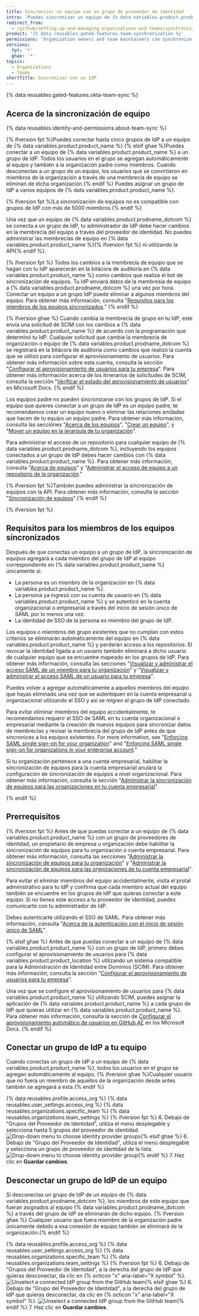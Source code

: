 ```yaml
---
title: Sincronizar un equipo con un grupo de proveedor de identidad
intro: 'Puedes sincronizar un equipo de {% data variables.product.product_name %} con un grupo de proveedor de identidad (IdP) para agregar y eliminar miembros del grupo automáticamente.'
redirect_from:
  - /github/setting-up-and-managing-organizations-and-teams/synchronizing-a-team-with-an-identity-provider-group
product: '{% data reusables.gated-features.team-synchronization %}'
permissions: 'Organization owners and team maintainers can synchronize a {% data variables.product.prodname_dotcom %} team with an IdP group.'
versions:
  fpt: '*'
  ghae: '*'
topics:
  - Organizations
  - Teams
shortTitle: Sincronizar con un IdP
---
```


{% data reusables.gated-features.okta-team-sync %}

## Acerca de la sincronización de equipo

{% data reusables.identity-and-permissions.about-team-sync %}

{% ifversion fpt %}Puedes conectar hasta cinco grupos de IdP a un equipo de {% data variables.product.product_name %}.{% elsif ghae %}Puedes conectar a un equipo de {% data variables.product.product_name %} a un grupo de IdP. Todos los usuarios en el grupo se agregan automáticamente al equipo y también a la organización padre como miembros. Cuando desconectas a un grupo de un equipo, los usuarios que se convirtieron en miembros de la organización a través de una membrecía de equipo se eliminan de dicha organización.{% endif %} Puedes asignar un grupo de IdP a varios equipos de {% data variables.product.product_name %}.

{% ifversion fpt %}La sincronización de equipos no es compatible con grupos de IdP con más de 5000 miembros.{% endif %}

Una vez que un equipo de {% data variables.product.prodname_dotcom %} se conecta a un grupo de IdP, tu administrador de IdP debe hacer cambios en la membrecía del equipo a través del proveedor de identidad. No puedes administrar las membrecías de equipo en {% data variables.product.product_name %}{% ifversion fpt %} ni utilizando la API{% endif %}.

{% ifversion fpt %}
Todos los cambios a la membrecía de equipo que se hagan con tu IdP aparecerán en la bitácora de auditoría en {% data variables.product.product_name %} como cambios que realiza el bot de sincronización de equipos. Tu IdP enviará datos de la membresía de equipo a {% data variables.product.prodname_dotcom %} una vez por hora. Conectar un equipo a un grupo IdP puede eliminar a algunos miembros del equipo. Para obtener más información, consulta "[Requisitos para los miembros de los equipos sincronizados](#requirements-for-members-of-synchronized-teams)."
{% endif %}

{% ifversion ghae %}
Cuando cambia la membrecía de grupo en tu IdP, este envía una solicitud de SCIM con los cambios a {% data variables.product.product_name %} de acuerdo con la programación que determinó tu IdP. Cualquier solicitud que cambie la membrecía de organización o equipo de {% data variables.product.prodname_dotcom %} se registrará en la bitácora de auditoría como cambios que realizó la cuenta que se utilizó para configurar el aprovisionamiento de usuarios. Para obtener más información sobre esta cuenta, consulta la sección "[Configurar el aprovisionamiento de usuarios para tu empresa](/admin/authentication/configuring-user-provisioning-for-your-enterprise)". Para obtener más información acerca de los itinerarios de solicitudes de SCIM, consulta la sección "[Verificar el estado del aprovisionamiento de usuarios](https://docs.microsoft.com/en-us/azure/active-directory/app-provisioning/application-provisioning-when-will-provisioning-finish-specific-user)" en Microsoft Docs.
{% endif %}

Los equipos padre no pueden sincronizarse con los grupos de IdP. Si el equipo que quieres conectar a un grupo de IdP es un equipo padre, te recomendamos crear un equipo nuevo o eliminar las relaciones anidadas que hacen de tu equipo un equipo padre. Para obtener más información, consulta las secciónes "[Acerca de los equipos](/articles/about-teams#nested-teams)", "[Crear un equipo](/organizations/organizing-members-into-teams/creating-a-team)", y "[Mover un equipo en la jerarquía de tu organización](/articles/moving-a-team-in-your-organizations-hierarchy)".

Para administrar el acceso de un repositorio para cualquier equipo de {% data variables.product.prodname_dotcom %}, incluyendo los equipos conectados a un grupo de IdP debes hacer cambios con {% data variables.product.product_name %}. Para obtener más información, consulta "[Acerca de equipos](/articles/about-teams)" y "[Administrar el acceso de equipo a un repositorio de la organización](/articles/managing-team-access-to-an-organization-repository)."

{% ifversion fpt %}También puedes administrar la sincronización de equipos con la API. Para obtener más información, consulta la sección "[Sincronización de equipos](/rest/reference/teams#team-sync)".{% endif %}

{% ifversion fpt %}
## Requisitos para los miembros de los equipos sincronizados

Después de que conectas un equipo a un grupo de IdP, la sincronización de equipos agregará a cada miembro del grupo de IdP al equipo correspondiente en {% data variables.product.product_name %} únicamente si:
- La persona es un miembro de la organización en {% data variables.product.product_name %}.
- La persona ya ingresó con su cuenta de usuario en {% data variables.product.product_name %} y se autenticó en la cuenta organizacional o empresarial a través del inicio de sesión único de SAML por lo menos una vez.
- La identidad de SSO de la persona es miembro del grupo de IdP.

Los equipos o miembros del grupo existentes que no cumplan con estos criterios se eliminarán automáticamente del equipo en {% data variables.product.product_name %} y perderán acceso a los repositorios. El revocar la identidad ligada a un usuario también eliminará a dicho usuario de cualquier equipo que se encuentre mapeado en los grupos de IdP. Para obtener más información, consulta las secciones "[Visualizar y administrar el acceso SAML de un miembro para tu organización](/organizations/granting-access-to-your-organization-with-saml-single-sign-on/viewing-and-managing-a-members-saml-access-to-your-organization#viewing-and-revoking-a-linked-identity)" y "[Visualizar y administrar el acceso SAML de un usuario para tu empresa](/github/setting-up-and-managing-your-enterprise/viewing-and-managing-a-users-saml-access-to-your-enterprise#viewing-and-revoking-a-linked-identity)".

Puedes volver a agregar automáticamente a aquellos miembros del equipo que hayas eliminado una vez que se autentiquen en la cuenta empresarial u organizacional utilizando el SSO y así se migren al grupo de IdP conectado.

Para evitar eliminar miembros del equipo accidentalmente, te recomendamos requerir el SSO de SAML en tu cuenta organizacional o empresarial mediante la creación de nuevos equipos para sincronizar datos de membrecías y revisar la membrecía del grupo de IdP antes de que sincronices a los equipos existentes. For more information, see "[Enforcing SAML single sign-on for your organization](/articles/enforcing-saml-single-sign-on-for-your-organization)" and "[Enforcing SAML single sign-on for organizations in your enterprise account](/github/setting-up-and-managing-your-enterprise/configuring-identity-and-access-management-for-your-enterprise-account/enforcing-saml-single-sign-on-for-organizations-in-your-enterprise-account)."

Si tu organización pertenece a una cuenta empresarial, habilitar la sincronización de equipos para la cuenta empresarial anulará la configuración de sincronización de equipos a nivel organizacional. Para obtener más información, consulta la sección "[Administrar la sincronización de equipos para las organizaciones en tu cuenta empresarial](/github/setting-up-and-managing-your-enterprise/managing-team-synchronization-for-organizations-in-your-enterprise-account)".

{% endif %}

## Prerrequisitos

{% ifversion fpt %}
Antes de que puedas conectar a un equipo de {% data variables.product.product_name %} con un grupo de proveedores de identidad, un propietario de empresa u organización debe habilitar la sincronización de equipos para tu organización o cuenta empresarial. Para obtener más información, consulta las secciones "[Administrar la sincronización de equipos para tu organización](/organizations/managing-saml-single-sign-on-for-your-organization/managing-team-synchronization-for-your-organization)" y "[Administrar la sincronización de equipos para las orgnizaciones de tu cuenta empresarial](/github/setting-up-and-managing-your-enterprise/managing-team-synchronization-for-organizations-in-your-enterprise-account)".

Para evitar el eliminar miembros del equipo accidentalmente, visita el protal administrativo para tu IdP y confirma que cada miembro actual del equipo también se encuentre en los grupos de IdP que quieras conectar a este equipo. Si no tienes este acceso a tu proveedor de identidad, puedes comunicarte con tu administrador de IdP.

Debes autenticarte utilizando el SSO de SAML. Para obtener más información, consulta "[Acerca de la autenticación con el inicio de sesión único de SAML](/articles/about-authentication-with-saml-single-sign-on)".

{% elsif ghae %}
Antes de que puedas conectar a un equipo de {% data variables.product.product_name %} con un grupo de IdP, primero debes configurar el aprovisionamiento de usuarios para {% data variables.product.product_location %} utilizando un sistema compatible para la Administración de Identidad entre Dominios (SCIM). Para obtener más información, consulta la sección "[Configurar el aprovisionamiento de usuarios para tu empresa](/admin/authentication/configuring-user-provisioning-for-your-enterprise)".

Una vez que se configure el aprovisionamiento de usuarios para {% data variables.product.product_name %} utilizando SCIM, puedes asignar la aplicación de {% data variables.product.product_name %} a cada grupo de IdP que quieras utilizar en {% data variables.product.product_name %}. Para obtener más información, consulta la sección de [Configurar el aprovisionamiento automático de usuarios en GitHub AE](https://docs.microsoft.com/en-us/azure/active-directory/saas-apps/github-ae-provisioning-tutorial#step-5-configure-automatic-user-provisioning-to-github-ae) en los Microsoft Docs.
{% endif %}

## Conectar un grupo de IdP a tu equipo

Cuando conectas un grupo de IdP a un equipo de {% data variables.product.product_name %}, todos los usuarios en el grupo se agregan automáticamente al equipo. {% ifversion ghae %}Cualquier usuario que no fuera un miembro de aquellos de la organización desde antes también se agregará a esta.{% endif %}

{% data reusables.profile.access_org %}
{% data reusables.user_settings.access_org %}
{% data reusables.organizations.specific_team %}
{% data reusables.organizations.team_settings %}
{% ifversion fpt %}
6. Debajo de "Grupos del Proveedor de Identidad", utiliza el menú desplegable y selecciona hasta 5 grupos del proveedor de identidad. ![Drop-down menu to choose identity provider groups](/assets/images/help/teams/choose-an-idp-group.png){% elsif ghae %}
6. Debajo de "Grupo del Proveedor de Identidad", utiliza el menú desplegable y selecciona un grupo de proveedor de identidad de la lista. ![Drop-down menu to choose identity provider group](/assets/images/enterprise/github-ae/teams/choose-an-idp-group.png){% endif %}
7. Haz clic en **Guardar cambios**.

## Desconectar un grupo de IdP de un equipo

Si desconectas un grupo de IdP de un equipo de {% data variables.product.prodname_dotcom %}, los miembros de este equipo que fueran asignados al equipo {% data variables.product.prodname_dotcom %} a través del grupo de IdP se eliminarán de dicho equipo. {% ifversion ghae %} Cualquier usuario que fuera miembro de la organización padre únicamente debido a esa conexión de equipo también se eliminará de la organización.{% endif %}

{% data reusables.profile.access_org %}
{% data reusables.user_settings.access_org %}
{% data reusables.organizations.specific_team %}
{% data reusables.organizations.team_settings %}
{% ifversion fpt %}
6. Debajo de "Grupos del Proveedor de Identidad", a la derecha del grupo de IdP que quieras desconectar, da clic en {% octicon "x" aria-label="X symbol" %}. ![Unselect a connected IdP group from the GitHub team](/assets/images/help/teams/unselect-idp-group.png){% elsif ghae %}
6. Debajo de "Grupo del Proveedor de Identidad", a la derecha del grupo de IdP que quieras desconectar, da clic en {% octicon "x" aria-label="X symbol" %}. ![Unselect a connected IdP group from the GitHub team](/assets/images/enterprise/github-ae/teams/unselect-idp-group.png){% endif %}
7. Haz clic en **Guardar cambios**.
